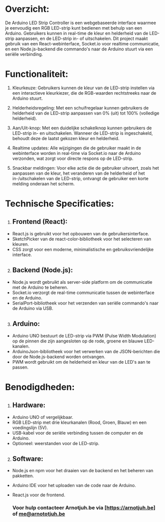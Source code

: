 # Overzicht:

De Arduino LED Strip Controller is een webgebaseerde interface waarmee je eenvoudig een RGB LED-strip kunt bedienen met behulp van een Arduino. Gebruikers kunnen in real-time de kleur en helderheid van de LED-strip aanpassen, en de LED-strip in- of uitschakelen. Dit project maakt gebruik van een React-webinterface, Socket.io voor realtime communicatie, en een Node.js-backend die commando's naar de Arduino stuurt via een seriële verbinding.

# Functionaliteit:
1. Kleurkeuze: Gebruikers kunnen de kleur van de LED-strip instellen via een interactieve kleurkiezer, die de RGB-waarden rechtstreeks naar de Arduino stuurt.

2. Helderheidsregeling: Met een schuifregelaar kunnen gebruikers de helderheid van de LED-strip aanpassen van 0% (uit) tot 100% (volledige helderheid).

3. Aan/Uit-knop: Met een duidelijke schakelknop kunnen gebruikers de LED-strip in- en uitschakelen. Wanneer de LED-strip is ingeschakeld, behoudt deze de laatst gekozen kleur en helderheid.

4. Realtime updates: Alle wijzigingen die de gebruiker maakt in de webinterface worden in real-time via Socket.io naar de Arduino verzonden, wat zorgt voor directe respons op de LED-strip.

5. Snackbar meldingen: Voor elke actie die de gebruiker uitvoert, zoals het aanpassen van de kleur, het veranderen van de helderheid of het in-/uitschakelen van de LED-strip, ontvangt de gebruiker een korte melding onderaan het scherm.

# Technische Specificaties:

1. ## Frontend (React):

* React.js is gebruikt voor het opbouwen van de gebruikersinterface.
* SketchPicker van de react-color-bibliotheek voor het selecteren van kleuren.
* CSS zorgt voor een moderne, minimalistische en gebruiksvriendelijke interface.

2. ## Backend (Node.js):

* Node.js wordt gebruikt als server-side platform om de communicatie met de Arduino te beheren.
* Socket.io verzorgt de real-time communicatie tussen de webinterface en de Arduino.
* SerialPort-bibliotheek voor het verzenden van seriële commando's naar de Arduino via USB.

3. ## Arduino:

* Arduino UNO bestuurt de LED-strip via PWM (Pulse Width Modulation) op de pinnen die zijn aangesloten op de rode, groene en blauwe LED-kanalen.
* ArduinoJson-bibliotheek voor het verwerken van de JSON-berichten die door de Node.js-backend worden ontvangen.
* PWM wordt gebruikt om de helderheid en kleur van de LED's aan te passen.

# Benodigdheden:

1. ## Hardware:

* Arduino UNO of vergelijkbaar.
* RGB LED-strip met drie kleurkanalen (Rood, Groen, Blauw) en een voedingslijn (5V).
* USB-kabel voor de seriële verbinding tussen de computer en de Arduino.
* Optioneel: weerstanden voor de LED-strip.

2. ## Software:

* Node.js en npm voor het draaien van de backend en het beheren van pakketten.
* Arduino IDE voor het uploaden van de code naar de Arduino.
* React.js voor de frontend.

  ### Voor hulp contacteer Arnotjuh.be via [https://arnotjuh.be] of me@arnototjuh.be
